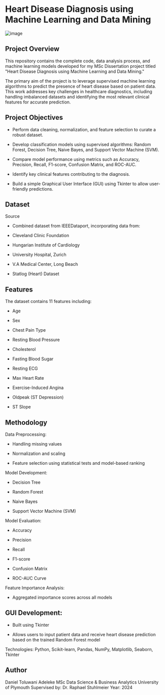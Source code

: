 # Heart Disease Diagnosis using Machine Learning and Data Mining

![image]([https://www.synergysuite.com/wp-content/uploads/2023/07/restaurant-food-delivery-2-1024x576.jpg](https://unsplash.com/photos/doctor-and-nurse-during-operation-z8ofh6Zkn4k?utm_content=creditShareLink&utm_medium=referral&utm_source=unsplash))

## Project Overview

This repository contains the complete code, data analysis process, and machine learning models developed for my MSc Dissertation project titled "Heart Disease Diagnosis using Machine Learning and Data Mining."

The primary aim of the project is to leverage supervised machine learning algorithms to predict the presence of heart disease based on patient data. This work addresses key challenges in healthcare diagnostics, including handling imbalanced datasets and identifying the most relevant clinical features for accurate prediction.

## Project Objectives

* Perform data cleaning, normalization, and feature selection to curate a robust dataset.

* Develop classification models using supervised algorithms: Random Forest, Decision Tree, Naive Bayes, and Support Vector Machine (SVM).

* Compare model performance using metrics such as Accuracy, Precision, Recall, F1-score, Confusion Matrix, and ROC-AUC.

* Identify key clinical features contributing to the diagnosis.

* Build a simple Graphical User Interface (GUI) using Tkinter to allow user-friendly predictions.
  

## Dataset

Source

* Combined dataset from IEEEDataport, incorporating data from:

* Cleveland Clinic Foundation

* Hungarian Institute of Cardiology

* University Hospital, Zurich

* V.A Medical Center, Long Beach

* Statlog (Heart) Dataset
  

## Features

The dataset contains 11 features including:

* Age

* Sex

* Chest Pain Type

* Resting Blood Pressure

* Cholesterol

* Fasting Blood Sugar

* Resting ECG

* Max Heart Rate

* Exercise-Induced Angina

* Oldpeak (ST Depression)

* ST Slope

## Methodology

Data Preprocessing:

* Handling missing values

* Normalization and scaling

* Feature selection using statistical tests and model-based ranking

Model Development:

* Decision Tree

* Random Forest

* Naive Bayes

* Support Vector Machine (SVM)

Model Evaluation:

* Accuracy

* Precision

* Recall

* F1-score

* Confusion Matrix

* ROC-AUC Curve

Feature Importance Analysis:

* Aggregated importance scores across all models

## GUI Development:

* Built using Tkinter

* Allows users to input patient data and receive heart disease prediction based on the trained Random Forest model



Technologies: Python, Scikit-learn, Pandas, NumPy, Matplotlib, Seaborn, Tkinter

## Author

Daniel Toluwani Adeleke 
MSc Data Science & Business Analytics 
University of Plymouth 
Supervised by: Dr. Raphael Stuhlmeier 
Year: 2024
